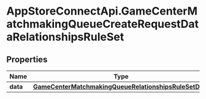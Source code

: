# AppStoreConnectApi.GameCenterMatchmakingQueueCreateRequestDataRelationshipsRuleSet

## Properties

Name | Type | Description | Notes
------------ | ------------- | ------------- | -------------
**data** | [**GameCenterMatchmakingQueueRelationshipsRuleSetData**](GameCenterMatchmakingQueueRelationshipsRuleSetData.md) |  | 


